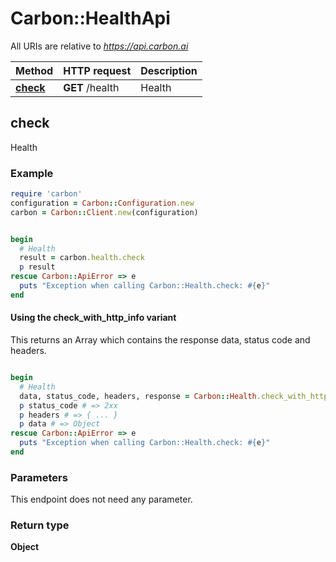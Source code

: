 # Carbon::HealthApi

All URIs are relative to *https://api.carbon.ai*

| Method | HTTP request | Description |
| ------ | ------------ | ----------- |
| [**check**](HealthApi.md#check) | **GET** /health | Health |

## check

Health

### Example

```ruby
require 'carbon'
configuration = Carbon::Configuration.new
carbon = Carbon::Client.new(configuration)


begin
  # Health
  result = carbon.health.check
  p result
rescue Carbon::ApiError => e
  puts "Exception when calling Carbon::Health.check: #{e}"
end
```

#### Using the check_with_http_info variant

This returns an Array which contains the response data, status code and headers.

```ruby

begin
  # Health
  data, status_code, headers, response = Carbon::Health.check_with_http_info
  p status_code # => 2xx
  p headers # => { ... }
  p data # => Object
rescue Carbon::ApiError => e
  puts "Exception when calling Carbon::Health.check: #{e}"
end
```

### Parameters

This endpoint does not need any parameter.

### Return type

**Object**

